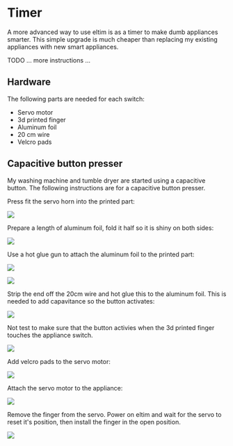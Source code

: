 # Timer

A more advanced way to use eltim is as a timer to make dumb appliances smarter. This simple upgrade is much cheaper than replacing my existing appliances with new smart appliances.

TODO ... more instructions ...


## Hardware

The following parts are needed for each switch:

- Servo motor
- 3d printed finger
- Aluminum foil
- 20 cm wire
- Velcro pads


## Capacitive button presser

My washing machine and tumble dryer are started using a capacitive button. The following instructions are for a capacitive button presser.

Press fit the servo horn into the printed part:

![](img/20221127_105839.jpg)

Prepare a length of aluminum foil, fold it half so it is shiny on both sides:

![](img/20221127_110038.jpg)

Use a hot glue gun to attach the aluminum foil to the printed part:

![](img/20221127_110412.jpg)

![](img/20221127_110520.jpg)

Strip the end off the 20cm wire and hot glue this to the aluminum foil. This is needed to add capavitance so the button activates:

![](img/20221127_110714.jpg)

Not test to make sure that the button activies when the 3d printed finger touches the appliance switch.

![](img/20221127_110831.jpg)

Add velcro pads to the servo motor:

![](img/20221127_111103.jpg)

Attach the servo motor to the appliance:

![](img/20221127_111318.jpg)

Remove the finger from the servo. Power on eltim and wait for the servo to reset it's position, then install the finger in the open position.

![](img/20221127_111609.jpg)
